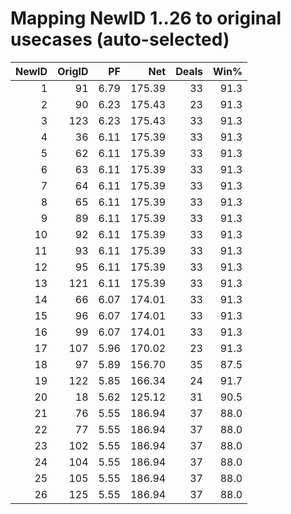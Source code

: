 # Mapping NewID 1..26 to original usecases (auto-selected)

| NewID | OrigID | PF | Net | Deals | Win% |
|---:|---:|---:|---:|---:|---:|
| 1 | 91 | 6.79 | 175.39 | 33 | 91.3 |
| 2 | 90 | 6.23 | 175.43 | 23 | 91.3 |
| 3 | 123 | 6.23 | 175.43 | 33 | 91.3 |
| 4 | 36 | 6.11 | 175.39 | 33 | 91.3 |
| 5 | 62 | 6.11 | 175.39 | 33 | 91.3 |
| 6 | 63 | 6.11 | 175.39 | 33 | 91.3 |
| 7 | 64 | 6.11 | 175.39 | 33 | 91.3 |
| 8 | 65 | 6.11 | 175.39 | 33 | 91.3 |
| 9 | 89 | 6.11 | 175.39 | 33 | 91.3 |
| 10 | 92 | 6.11 | 175.39 | 33 | 91.3 |
| 11 | 93 | 6.11 | 175.39 | 33 | 91.3 |
| 12 | 95 | 6.11 | 175.39 | 33 | 91.3 |
| 13 | 121 | 6.11 | 175.39 | 33 | 91.3 |
| 14 | 66 | 6.07 | 174.01 | 33 | 91.3 |
| 15 | 96 | 6.07 | 174.01 | 33 | 91.3 |
| 16 | 99 | 6.07 | 174.01 | 33 | 91.3 |
| 17 | 107 | 5.96 | 170.02 | 23 | 91.3 |
| 18 | 97 | 5.89 | 156.70 | 35 | 87.5 |
| 19 | 122 | 5.85 | 166.34 | 24 | 91.7 |
| 20 | 18 | 5.62 | 125.12 | 31 | 90.5 |
| 21 | 76 | 5.55 | 186.94 | 37 | 88.0 |
| 22 | 77 | 5.55 | 186.94 | 37 | 88.0 |
| 23 | 102 | 5.55 | 186.94 | 37 | 88.0 |
| 24 | 104 | 5.55 | 186.94 | 37 | 88.0 |
| 25 | 105 | 5.55 | 186.94 | 37 | 88.0 |
| 26 | 125 | 5.55 | 186.94 | 37 | 88.0 |
